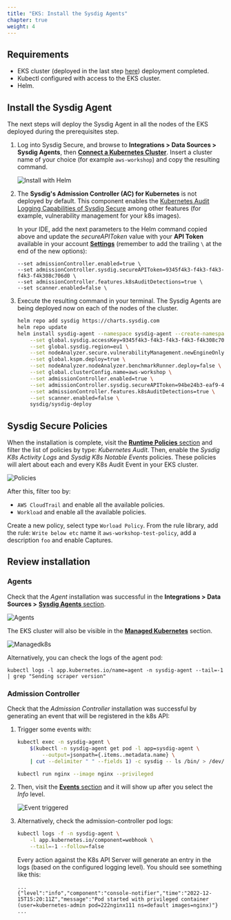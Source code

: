 ```yaml
---
title: "EKS: Install the Sysdig Agents"
chapter: true
weight: 4
---
```


## Requirements

- EKS cluster (deployed in the last step [here](/0-prerequisites/3-cloud9.html)) deployment completed.
- Kubectl configured with access to the EKS cluster.
- Helm.


## Install the Sysdig Agent

The next steps will deploy the Sysdig Agent in all the nodes of
the EKS deployed during the prerequisites step.

1. Log into Sysdig Secure, and browse to
   **Integrations > Data Sources > Sysdig Agents**,
   then [**Connect a Kubernetes Cluster**](https://secure.sysdig.com/#/data-sources/agents?setupModalEnv=Kubernetes).
   Insert a cluster name of your choice (for example `aws-workshop`) and copy the resulting command.

    ![Install with Helm](/images/1-installation/agentInstall.png)

2. The **Sysdig's Admission Controller (AC) for Kubernetes** is not deployed by default.
   This component enables the [Kubernetes Audit Logging Capabilities of Sysdig Secure](https://docs.sysdig.com/en/docs/sysdig-secure/secure-events/kubernetes-audit-logging/#kubernetes-audit-logging)
   among other features (for example, vulnerability management for your k8s images).

   In your IDE, add the next parameters to the Helm command copied above
   and update the *secureAPIToken* value with your **API Token** available in
   your account [**Settings**](https://us2.app.sysdig.com/secure/#/settings/user)
   (remember to add the trailing `\` at the end of the new options):

    ```
    --set admissionController.enabled=true \
    --set admissionController.sysdig.secureAPIToken=9345f4k3-f4k3-f4k3-f4k3-f4k308c706d0 \
    --set admissionController.features.k8sAuditDetections=true \
    --set scanner.enabled=false \
    ```

3. Execute the resulting command in your terminal.
   The Sysdig Agents are being deployed now on each of the nodes of the cluster.

    ```bash
    helm repo add sysdig https://charts.sysdig.com
    helm repo update
    helm install sysdig-agent --namespace sysdig-agent --create-namespace \
        --set global.sysdig.accessKey=9345f4k3-f4k3-f4k3-f4k3-f4k308c706d0 \
        --set global.sysdig.region=eu1 \
        --set nodeAnalyzer.secure.vulnerabilityManagement.newEngineOnly=true \
        --set global.kspm.deploy=true \
        --set nodeAnalyzer.nodeAnalyzer.benchmarkRunner.deploy=false \
        --set global.clusterConfig.name=aws-workshop \
        --set admissionController.enabled=true \
        --set admissionController.sysdig.secureAPIToken=94be24b3-eaf9-4951-996d-79545cfe1089 \
        --set admissionController.features.k8sAuditDetections=true \
        --set scanner.enabled=false \
        sysdig/sysdig-deploy
    ```


## Sysdig Secure Policies

When the installation is complete, visit the [**Runtime Policies** section](https://secure.sysdig.com/#/policies)
and filter the list of policies by type: *Kubernetes Audit*.
Then, enable the *Sysdig K8s Activity Logs* and *Sysdig K8s Notable Events* policies.
These policies will alert about each and every K8s Audit Event in your EKS cluster.

![Policies](/images/1-installation/Policies.png)

After this, filter too by:
- `AWS CloudTrail` and enable all the available policies.
- `Workload` and enable all the available policies.

Create a new policy, select type `Worload Policy`.
From the rule library, add the rule: `Write below etc`
name it `aws-workshop-test-policy`, add a description `foo`
and enable Captures.


## Review installation

### Agents

Check that the _Agent_ installation was successful in the 
**Integrations > Data Sources >** [**Sysdig Agents** section](https://secure.sysdig.com/#/data-sources/agents).

![Agents](/images/1-installation/agents.png)

The EKS cluster will also be visible in the 
[**Managed Kubernetes**](https://us2.app.sysdig.com/secure/#/data-sources/managed-kubernetes)
section.

![Managedk8s](/images/1-installation/managedk8s.png)


Alternatively, you can check the logs of the agent pod:

```
kubectl logs -l app.kubernetes.io/name=agent -n sysdig-agent --tail=-1 | grep "Sending scraper version" 
```


### Admission Controller

Check that the _Admission Controller_ installation was successful by
generating an event that will be registered in the k8s API:

1. Trigger some events with:
    ```bash
    kubectl exec -n sysdig-agent \
        $(kubectl -n sysdig-agent get pod -l app=sysdig-agent \
            --output=jsonpath={.items..metadata.name} \
        | cut --delimiter " " --fields 1) -c sysdig -- ls /bin/ > /dev/null

    kubectl run nginx --image nginx --privileged
    ```

2. Then, visit the
   [**Events** section](https://secure.sysdig.com/#/events?groupBy=policy&last=86400&severities=high%2Cmedium%2Clow%2Cnone)
    and it will show up after you select the *Info* level.

    ![Event triggered](/images/1-installation/events.png)


3. Alternatively, check the admission-controller pod logs:

    ```bash
    kubectl logs -f -n sysdig-agent \
        -l app.kubernetes.io/component=webhook \
        --tail=-1 --follow=false
    ```

    Every action against the K8s API Server will generate an entry in the logs
    (based on the configured logging level).
    You should see something like this:

    ```logs
    ...
    {"level":"info","component":"console-notifier","time":"2022-12-15T15:20:11Z","message":"Pod started with privileged container (user=kubernetes-admin pod=222nginx111 ns=default images=nginx)"}
    ...
    ```